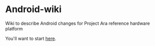 # Android-wiki
Wiki to describe Android changes for Project Ara reference hardware platform

You'll want to start [here](/Android-wiki/wiki).
